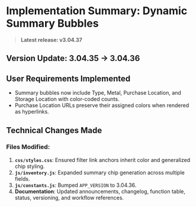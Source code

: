 # Implementation Summary: Dynamic Summary Bubbles

> **Latest release: v3.04.37**

## Version Update: 3.04.35 → 3.04.36

## User Requirements Implemented

- Summary bubbles now include Type, Metal, Purchase Location, and Storage Location with color-coded counts.
- Purchase Location URLs preserve their assigned colors when rendered as hyperlinks.

## Technical Changes Made

### Files Modified:
1. **`css/styles.css`**: Ensured filter link anchors inherit color and generalized chip styling.
2. **`js/inventory.js`**: Expanded summary chip generation across multiple fields.
3. **`js/constants.js`**: Bumped `APP_VERSION` to 3.04.36.
4. **Documentation**: Updated announcements, changelog, function table, status, versioning, and workflow references.
